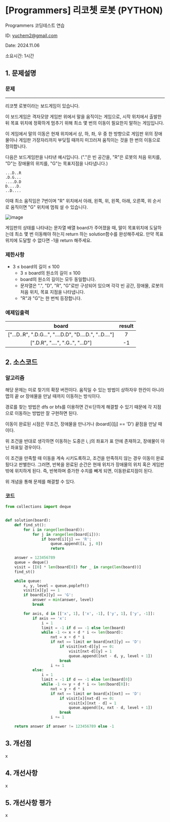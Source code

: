 # [Programmers] 리코쳇 로봇 (PYTHON)
Programmers 코딩테스트 연습

ID: yuchem2@gmail.com

Date: 2024.11.06

소요시간: 1시간

## 1. 문제설명

### 문제
---
리코쳇 로봇이라는 보드게임이 있습니다.

이 보드게임은 격자모양 게임판 위에서 말을 움직이는 게임으로, 시작 위치에서 출발한 뒤 목표 위치에 정확하게 멈추기 위해 최소 몇 번의 이동이 필요한지 말하는 게임입니다.

이 게임에서 말의 이동은 현재 위치에서 상, 하, 좌, 우 중 한 방향으로 게임판 위의 장애물이나 게임판 가장자리까지 부딪힐 때까지 미끄러져 움직이는 것을 한 번의 이동으로 정의합니다.

다음은 보드게임판을 나타낸 예시입니다. ("."은 빈 공간을, "R"은 로봇의 처음 위치를, "D"는 장애물의 위치를, "G"는 목표지점을 나타냅니다.)

```
...D..R
.D.G...
....D.D
D....D.
..D....
```

이때 최소 움직임은 7번이며 "R" 위치에서 아래, 왼쪽, 위, 왼쪽, 아래, 오른쪽, 위 순서로 움직이면 "G" 위치에 멈춰 설 수 있습니다.

![image](https://github.com/user-attachments/assets/cbb9d73b-812e-49f7-8b1a-199d39b6fc5d)

게임판의 상태를 나타내는 문자열 배열 board가 주어졌을 때, 말이 목표위치에 도달하는데 최소 몇 번 이동해야 하는지 return 하는 solution함수를 완성해주세요. 만약 목표위치에 도달할 수 없다면 -1을 return 해주세요.

### 제한사항
+ 3 ≤ board의 길이 ≤ 100
  + 3 ≤ board의 원소의 길이 ≤ 100
  + board의 원소의 길이는 모두 동일합니다.
  + 문자열은 ".", "D", "R", "G"로만 구성되어 있으며 각각 빈 공간, 장애물, 로봇의 처음 위치, 목표 지점을 나타냅니다.
  + "R"과 "G"는 한 번씩 등장합니다.

### 예제입출력
| board|	result|
| :--: | :--: |
|["...D..R", ".D.G...", "....D.D", "D....D.", "..D...."]	|7|
|[".D.R", "....", ".G..", "...D"]	|-1|



## 2. 소스코드

### 알고리즘

해당 문제는 미로 찾기의 확장 버전이다. 움직일 수 있는 방법이 상하자우 한칸이 아니라 맵의 끝 or 장애물을 만날 때까지 이동하는 방식이다. 

경로를 찾는 방법은 dfs or bfs를 이용하면 간ㅌ단하게 해결할 수 있기 때문에 각 지점으로 이동하는 방법만 잘 구현하면 된다.

이동이 완료된 시점은 무조건, 장애물을 만나거나 (board[i][j] == 'D') 끝점을 만날 때이다. 

위 조건을 반대로 생각하면 이동하는 도중은 i, j의 좌표가 표 안에 존재하고, 장애물이 아닌 좌표일 경우이다.  

이 조건을 만족할 때 이동을 계속 시키도록하고, 조건을 만족하지 않는 경우 이동이 완료됬다고 판별한다. 
그러면, 반복을 완료된 순간은 현재 위치가 장애물의 위치 혹은 게임판 밖에 위치하게 된다. 즉, 반복하며 증가한 수치를 빼게 되면, 이동완료지점이 된다.

위 개념을 통해 문제를 해결할 수 있다.


### 코드
```python
from collections import deque


def solution(board):
    def find_st():
        for i in range(len(board)):
            for j in range(len(board[i])):
                if board[i][j] == 'R':
                    queue.append([i, j, 0])
                    return

    answer = 123456789
    queue = deque()
    visit = [[0] * len(board[0]) for _ in range(len(board))]
    find_st()

    while queue:
        x, y, level = queue.popleft()
        visit[x][y] == 1
        if board[x][y] == 'G':
            answer = min(answer, level)
            break

        for axis, d in [['x', 1], ['x', -1], ['y', 1], ['y', -1]]:
            if axis == 'x':
                i = 1
                limit = -1 if d == -1 else len(board)
                while -1 <= x + d * i <= len(board):
                    nxt = x + d * i
                    if nxt == limit or board[nxt][y] == 'D':
                        if visit[nxt-d][y] == 0:
                            visit[nxt-d][y] = 1
                            queue.append([nxt - d, y, level + 1])
                        break
                    i += 1
            else:
                i = 1
                limit = -1 if d == -1 else len(board[0])
                while -1 <= y + d * i <= len(board[0]):
                    nxt = y + d * i
                    if nxt == limit or board[x][nxt] == 'D':
                        if visit[x][nxt-d] == 0:
                            visit[x][nxt - d] = 1
                            queue.append([x, nxt - d, level + 1])
                        break
                    i += 1

    return answer if answer != 123456789 else -1
```
## 3. 개선점
x
## 4. 개선사항
x
## 5. 개선사항 평가
x
